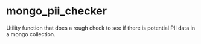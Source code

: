 # mongo_pii_checker
Utility function that does a rough check to see if there is potential PII data in a mongo collection.
